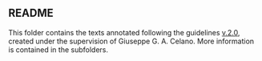 ## README

This folder contains the texts annotated following the guidelines [v.2.0](https://github.com/PerseusDL/treebank_data/blob/master/AGDT2/guidelines/Greek_guidelines.md), created under the supervision of Giuseppe G. A. Celano. More information is contained in the subfolders.

